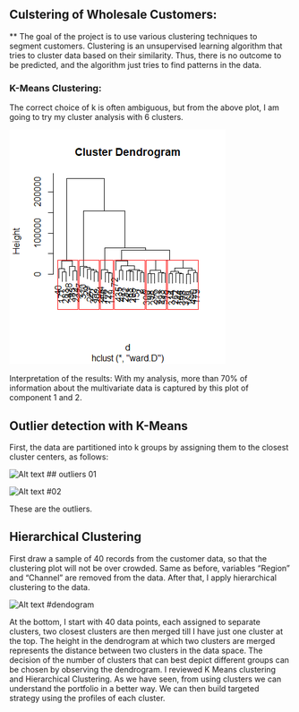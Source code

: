 ## Culstering of Wholesale Customers:

** The goal of the project is to use various clustering techniques to segment customers. 
Clustering is an unsupervised learning algorithm that tries to cluster data based on their similarity. Thus, there is no outcome to be predicted, and the algorithm just tries to find patterns in the data.


### K-Means Clustering: 
The correct choice of k is often ambiguous, but from the above plot, I am going to try my cluster analysis with 6 clusters. 

![Imgur Image](https://github.com/mohite2/Academic-Projects/blob/main/Customer%20Behavior%20Analysis/Images/Dendogram.png)


Interpretation of the results: With my analysis, more than 70% of information about the multivariate data is captured by this plot of component 1 and 2.

## Outlier detection with K-Means
First, the data are partitioned into k groups by assigning them to the closest cluster centers, as follows:

![Alt text](/relative/path/to/img.jpg?raw=true "Optional Title")  ## outliers 01

![Alt text](/relative/path/to/img.jpg?raw=true "Optional Title") #02

These are the outliers. 

## Hierarchical Clustering
First draw a sample of 40 records from the customer data, so that the clustering plot will not be over crowded. Same as before, variables “Region” and “Channel” are removed from the data. After that, I apply hierarchical clustering to the data.

![Alt text](/relative/path/to/img.jpg?raw=true "Optional Title") #dendogram

At the bottom, I start with 40 data points, each assigned to separate clusters, two closest clusters are then merged till I have just one cluster at the top. The height in the dendrogram at which two clusters are merged represents the distance between two clusters in the data space. The decision of the number of clusters that can best depict different groups can be chosen by observing the dendrogram.
I reviewed K Means clustering and Hierarchical Clustering. As we have seen, from using clusters we can understand the portfolio in a better way. We can then build targeted strategy using the profiles of each cluster.
